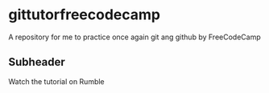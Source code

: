 # gittutorfreecodecamp
A repository for me to practice once again git ang github by FreeCodeCamp

## Subheader
Watch the tutorial on Rumble
